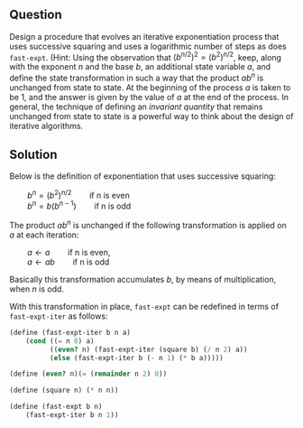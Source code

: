 Question
--------
Design a procedure that evolves an iterative exponentiation process that
uses successive squaring and uses a logarithmic number of steps as does
`fast-expt`. (Hint: Using the observation that $(b^{n/2})^2 = (b^2)^{n/2}$,
keep, along with the exponent $n$ and the base $b$, an additional state
variable $a$, and define the state transformation in such a way that the
product $ab^n$ is unchanged from state to state. At the beginning of the
process $a$ is taken to be 1, and the answer is given by the value of $a$ at
the end of the process. In general, the technique of defining an _invariant
quantity_ that remains unchanged from state to state is a powerful way to think
about the design of iterative algorithms.

Solution
--------
Below is the definition of exponentiation that uses successive squaring:

$\qquad b^n = (b^2)^{n/2} \qquad    \text{if n is even}$ \
$\qquad b^n = b(b^{n - 1}) \qquad    \text{if n is odd}$

The product $ab^n$ is unchanged if the following transformation is applied on
$a$ at each iteration:

$\qquad a \leftarrow a \qquad     \text{if n is even}$, \
$\qquad a \leftarrow ab  \qquad     \text{if n is odd}$

Basically this transformation accumulates $b$, by means of multiplication, when
$n$ is odd.

With this transformation in place, `fast-expt` can be redefined in terms of
`fast-expt-iter` as follows:

```scheme
(define (fast-expt-iter b n a)
    (cond ((= n 0) a)
          ((even? n) (fast-expt-iter (square b) (/ n 2) a))
          (else (fast-expt-iter b (- n 1) (* b a)))))

(define (even? n)(= (remainder n 2) 0))

(define (square n) (* n n))

(define (fast-expt b n)
    (fast-expt-iter b n 1))
```

